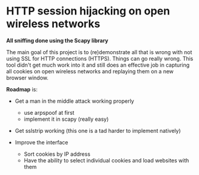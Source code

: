 # HTTP session hijacking on open wireless networks #
**All sniffing done using the Scapy library**

The main goal of this project is to (re)demonstrate all that is wrong with not using SSL for HTTP connections (HTTPS). Things can go really wrong. This tool didn't get much work into it and still does an effective job in capturing all cookies on open wireless networks and replaying them on a new browser window.

**Roadmap** is:

  * Get a man in the middle attack working properly
    * use arpspoof at first
    * implement it in scapy (really easy)

  * Get sslstrip working (this one is a tad harder to implement natively)

  * Improve the interface
    * Sort cookies by IP address
    * Have the ability to select individual cookies and load websites with them